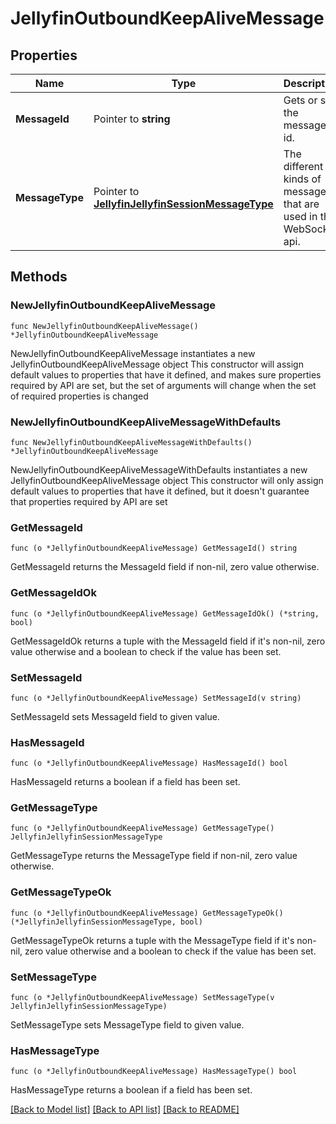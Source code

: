 # JellyfinOutboundKeepAliveMessage

## Properties

Name | Type | Description | Notes
------------ | ------------- | ------------- | -------------
**MessageId** | Pointer to **string** | Gets or sets the message id. | [optional] 
**MessageType** | Pointer to [**JellyfinJellyfinSessionMessageType**](JellyfinSessionMessageType.md) | The different kinds of messages that are used in the WebSocket api. | [optional] [readonly] [default to KEEP_ALIVE]

## Methods

### NewJellyfinOutboundKeepAliveMessage

`func NewJellyfinOutboundKeepAliveMessage() *JellyfinOutboundKeepAliveMessage`

NewJellyfinOutboundKeepAliveMessage instantiates a new JellyfinOutboundKeepAliveMessage object
This constructor will assign default values to properties that have it defined,
and makes sure properties required by API are set, but the set of arguments
will change when the set of required properties is changed

### NewJellyfinOutboundKeepAliveMessageWithDefaults

`func NewJellyfinOutboundKeepAliveMessageWithDefaults() *JellyfinOutboundKeepAliveMessage`

NewJellyfinOutboundKeepAliveMessageWithDefaults instantiates a new JellyfinOutboundKeepAliveMessage object
This constructor will only assign default values to properties that have it defined,
but it doesn't guarantee that properties required by API are set

### GetMessageId

`func (o *JellyfinOutboundKeepAliveMessage) GetMessageId() string`

GetMessageId returns the MessageId field if non-nil, zero value otherwise.

### GetMessageIdOk

`func (o *JellyfinOutboundKeepAliveMessage) GetMessageIdOk() (*string, bool)`

GetMessageIdOk returns a tuple with the MessageId field if it's non-nil, zero value otherwise
and a boolean to check if the value has been set.

### SetMessageId

`func (o *JellyfinOutboundKeepAliveMessage) SetMessageId(v string)`

SetMessageId sets MessageId field to given value.

### HasMessageId

`func (o *JellyfinOutboundKeepAliveMessage) HasMessageId() bool`

HasMessageId returns a boolean if a field has been set.

### GetMessageType

`func (o *JellyfinOutboundKeepAliveMessage) GetMessageType() JellyfinJellyfinSessionMessageType`

GetMessageType returns the MessageType field if non-nil, zero value otherwise.

### GetMessageTypeOk

`func (o *JellyfinOutboundKeepAliveMessage) GetMessageTypeOk() (*JellyfinJellyfinSessionMessageType, bool)`

GetMessageTypeOk returns a tuple with the MessageType field if it's non-nil, zero value otherwise
and a boolean to check if the value has been set.

### SetMessageType

`func (o *JellyfinOutboundKeepAliveMessage) SetMessageType(v JellyfinJellyfinSessionMessageType)`

SetMessageType sets MessageType field to given value.

### HasMessageType

`func (o *JellyfinOutboundKeepAliveMessage) HasMessageType() bool`

HasMessageType returns a boolean if a field has been set.


[[Back to Model list]](../README.md#documentation-for-models) [[Back to API list]](../README.md#documentation-for-api-endpoints) [[Back to README]](../README.md)


